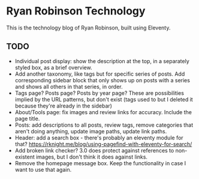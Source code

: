 # Ryan Robinson Technology

This is the technology blog of Ryan Robinson, built using Eleventy.

## TODO

- Individual post display: show the description at the top, in a separately styled box, as a brief overview.
- Add another taxonomy, like tags but for specific series of posts. Add corresponding sidebar block that only shows up on posts with a series and shows all others in that series, in order.
- Tags page? Posts page? Posts by year page? These are possibilities implied by the URL patterns, but don't exist (tags used to but I deleted it because they're already in the sidebar)
- About/Tools page: fix images and review links for accuracy. Include the page title.
- Posts: add descriptions to all posts, review tags, remove categories that aren't doing anything, update image paths, update link paths.
- Header: add a search box - there's probably an eleventy module for that? https://rknight.me/blog/using-pagefind-with-eleventy-for-search/
- Add broken link checker? 3.0 does protect against references to non-existent images, but I don't think it does against links.
- Remove the homepage message box. Keep the functionality in case I want to use that again.
